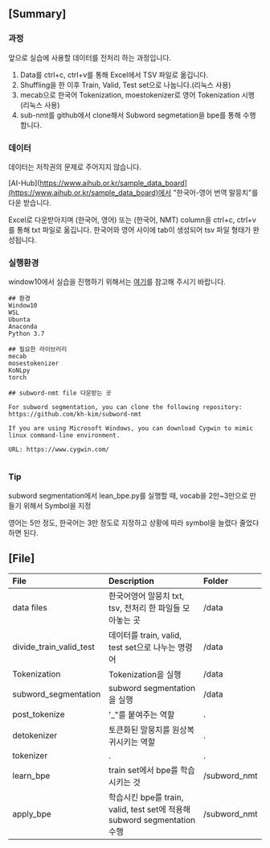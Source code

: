 ## [Summary]

### 과정

앞으로 실습에 사용할 데이터를 전처리 하는 과정입니다.

1. Data를 ctrl+c, ctrl+v를 통해 Excel에서 TSV 파일로 옮깁니다.
2. Shuffling을 한 이후 Train, Valid, Test set으로 나눕니다.(리눅스 사용)
3. mecab으로 한국어 Tokenization, moestokenizer로 영어 Tokenization 시행(리눅스 사용)
4. sub-nmt를 github에서 clone해서 Subword segmetation을 bpe를 통해 수행합니다.

### 데이터

데이터는 저작권의 문제로 주어지지 않습니다.

[AI-Hub](https://www.aihub.or.kr/sample_data_board](https://www.aihub.or.kr/sample_data_board)에서 "한국어-영어 번역 말뭉치"를 다운 받습니다. 

Excel로 다운받아지며 (한국어, 영어) 또는 (한국어, NMT) column을 ctrl+c, ctrl+v를 통해 txt 파일로 옮깁니다. 한국어와 영어 사이에 tab이 생성되어 tsv 파일 형태가 완성됩니다.

### 실행환경

window10에서 실습을 진행하기 위해서는 [여기]()를 참고해 주시기 바랍니다.

```
## 환경
Window10
WSL
Ubunta
Anaconda
Python 3.7

## 필요한 라이브러리
mecab
mosestokenizer
KoNLpy
torch

## subword-nmt file 다운받는 곳

For subword segmentation, you can clone the following repository:
https://github.com/kh-kim/subword-nmt

If you are using Microsoft Windows, you can download Cygwin to mimic linux command-line environment.

URL: https://www.cygwin.com/


```

### Tip

subword segmentation에서 lean_bpe.py를 실행할 때, vocab을 2만~3만으로 만들기 위해서 Symbol을 지정

영어는 5만 정도, 한국어는 3만 정도로 지정하고 상황에 따라 symbol을 늘렸다 줄었다 하면 된다.

## [File]

|File |Description|Folder|
|:-- |:-- |:--|
|data files|한국어영어 말뭉치 txt, tsv, 전처리 한 파일들 모아놓는 곳|/data|
|divide_train_valid_test|데이터를 train, valid, test set으로 나누는 명령어 | /data|
|Tokenization|Tokenization을 실행| /data|
|subword_segmentation|subword segmentation을 실행| /data|
|post_tokenize|'_"를 붙여주는 역할|.|
|detokenizer|토큰화된 말뭉치를 원상복귀시키는 역할  |. |
|tokenizer|.|.|
|learn_bpe|train set에서 bpe를 학습시키는 것|/subword_nmt|
|apply_bpe|학습시킨 bpe를 train, valid, test set에 적용해 subword segmentation 수행|/subword_nmt|


